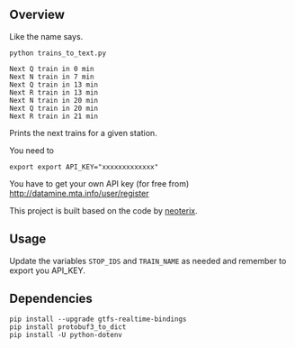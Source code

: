 ## Overview
Like the name says.
```
python trains_to_text.py
```
```
Next Q train in 0 min
Next N train in 7 min
Next Q train in 13 min
Next R train in 13 min
Next N train in 20 min
Next Q train in 20 min
Next R train in 21 min
```

Prints the next trains for a given station.

You need to 
```
export export API_KEY="xxxxxxxxxxxxx"
```

You have to get your own API key (for free from) http://datamine.mta.info/user/register

This project is built based on the code by [neoterix](https://github.com/neoterix/nyc-mta-arrival-notify).

## Usage

Update the variables `STOP_IDS` and `TRAIN_NAME` as needed and remember to export you API_KEY. 

## Dependencies

```
pip install --upgrade gtfs-realtime-bindings
pip install protobuf3_to_dict
pip install -U python-dotenv
```
